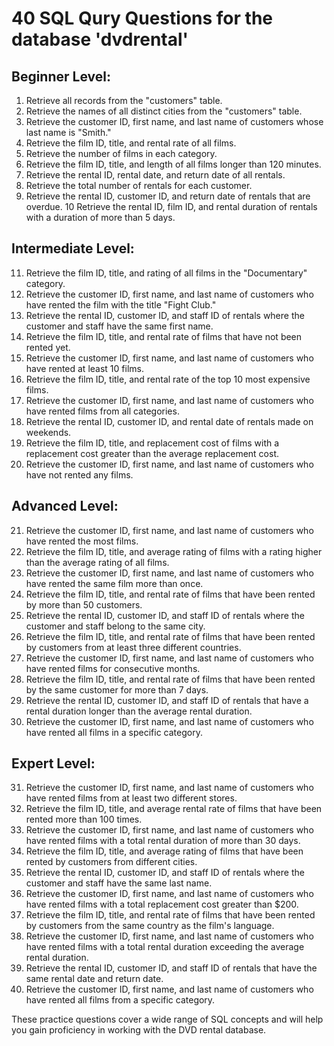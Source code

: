 # 40 SQL Qury Questions for the database 'dvdrental'

## Beginner Level:

1. Retrieve all records from the "customers" table.
2. Retrieve the names of all distinct cities from the "customers" table.
3. Retrieve the customer ID, first name, and last name of customers whose last name is "Smith."
4. Retrieve the film ID, title, and rental rate of all films.
5. Retrieve the number of films in each category.
6. Retrieve the film ID, title, and length of all films longer than 120 minutes.
7. Retrieve the rental ID, rental date, and return date of all rentals.
8. Retrieve the total number of rentals for each customer.
9. Retrieve the rental ID, customer ID, and return date of rentals that are overdue.
10 Retrieve the rental ID, film ID, and rental duration of rentals with a duration of more than 5 days.

## Intermediate Level:

11. Retrieve the film ID, title, and rating of all films in the "Documentary" category.
12. Retrieve the customer ID, first name, and last name of customers who have rented the film with the title "Fight Club."
13. Retrieve the rental ID, customer ID, and staff ID of rentals where the customer and staff have the same first name.
14. Retrieve the film ID, title, and rental rate of films that have not been rented yet.
15. Retrieve the customer ID, first name, and last name of customers who have rented at least 10 films.
16. Retrieve the film ID, title, and rental rate of the top 10 most expensive films.
17. Retrieve the customer ID, first name, and last name of customers who have rented films from all categories.
18. Retrieve the rental ID, customer ID, and rental date of rentals made on weekends.
19. Retrieve the film ID, title, and replacement cost of films with a replacement cost greater than the average replacement cost.
20. Retrieve the customer ID, first name, and last name of customers who have not rented any films.

## Advanced Level:

21. Retrieve the customer ID, first name, and last name of customers who have rented the most films.
22. Retrieve the film ID, title, and average rating of films with a rating higher than the average rating of all films.
23. Retrieve the customer ID, first name, and last name of customers who have rented the same film more than once.
24. Retrieve the film ID, title, and rental rate of films that have been rented by more than 50 customers.
25. Retrieve the rental ID, customer ID, and staff ID of rentals where the customer and staff belong to the same city.
26. Retrieve the film ID, title, and rental rate of films that have been rented by customers from at least three different countries.
27. Retrieve the customer ID, first name, and last name of customers who have rented films for consecutive months.
28. Retrieve the film ID, title, and rental rate of films that have been rented by the same customer for more than 7 days.
29. Retrieve the rental ID, customer ID, and staff ID of rentals that have a rental duration longer than the average rental duration.
30. Retrieve the customer ID, first name, and last name of customers who have rented all films in a specific category.

## Expert Level:

31. Retrieve the customer ID, first name, and last name of customers who have rented films from at least two different stores.
32. Retrieve the film ID, title, and average rental rate of films that have been rented more than 100 times.
33. Retrieve the customer ID, first name, and last name of customers who have rented films with a total rental duration of more than 30 days.
34. Retrieve the film ID, title, and average rating of films that have been rented by customers from different cities.
35. Retrieve the rental ID, customer ID, and staff ID of rentals where the customer and staff have the same last name.
36. Retrieve the customer ID, first name, and last name of customers who have rented films with a total replacement cost greater than $200.
37. Retrieve the film ID, title, and rental rate of films that have been rented by customers from the same country as the film's language.
38. Retrieve the customer ID, first name, and last name of customers who have rented films with a total rental duration exceeding the average rental duration.
39. Retrieve the rental ID, customer ID, and staff ID of rentals that have the same rental date and return date.
40. Retrieve the customer ID, first name, and last name of customers who have rented all films from a specific category.

These practice questions cover a wide range of SQL concepts and will help you gain proficiency in working with the DVD rental database.
